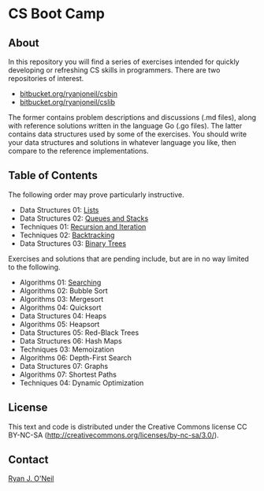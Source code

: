 CS Boot Camp
============

About
-----
In this repository you will find a series of exercises intended for quickly
developing or refreshing CS skills in programmers. There are two repositories
of interest.

- [bitbucket.org/ryanjoneil/csbin](https://bitbucket.org/ryanjoneil/csbin/)
- [bitbucket.org/ryanjoneil/cslib](https://bitbucket.org/ryanjoneil/cslib/)

The former contains problem descriptions and discussions (.md files), along
with reference solutions written in the language Go (.go files). The latter
contains data structures used by some of the exercises. You should write your
data structures and solutions in whatever language you like, then compare to
the reference implementations.

Table of Contents
-----------------
The following order may prove particularly instructive.

- Data Structures 01:  [Lists](https://bitbucket.org/ryanjoneil/csbin/src/tip/DataStructures_01_Lists.md)
- Data Structures 02:  [Queues and Stacks](https://bitbucket.org/ryanjoneil/csbin/src/tip/DataStructures_02_QueuesAndStacks.md)
- Techniques 01:       [Recursion and Iteration](https://bitbucket.org/ryanjoneil/csbin/src/tip/Techniques_01_RecursionAndIteration.md)
- Techniques 02:       [Backtracking](https://bitbucket.org/ryanjoneil/csbin/src/tip/Techniques_02_Backtracking.md)
- Data Structures 03:  [Binary Trees](https://bitbucket.org/ryanjoneil/csbin/src/tip/DataStructures_03_BinaryTrees.md)

Exercises and solutions that are pending include, but are in no way limited
to the following.

- Algorithms 01:       [Searching](https://bitbucket.org/ryanjoneil/csbin/src/tip/Algorithms_01_Searching.md)
- Algorithms 02:       Bubble Sort
- Algorithms 03:       Mergesort
- Algorithms 04:       Quicksort
- Data Structures 04:  Heaps
- Algorithms 05:       Heapsort
- Data Structures 05:  Red-Black Trees
- Data Structures 06:  Hash Maps
- Techniques 03:       Memoization
- Algorithms 06:       Depth-First Search
- Data Structures 07:  Graphs
- Algorithms 07:       Shortest Paths
- Techniques 04:       Dynamic Optimization

License
-------
This text and code is distributed under the Creative Commons license 
CC BY-NC-SA (http://creativecommons.org/licenses/by-nc-sa/3.0/). 

Contact
-------
[Ryan J. O'Neil](mailto:ryanjoneil@gmail.com)

